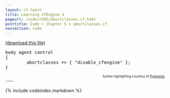 ```yaml
---
layout: cf-learn
title: Learning CFEngine 3
pageurl: /code/ch05/abortclasses.cf.html
posttitle: Code > Chapter 5 > abortclasses.cf
navsection: code
---
```


[(download this file)](https://raw.github.com/zzamboni/cf-learn.info/master/src/ch05/abortclasses.cf)

<div class="highlight"><pre><span class="k">body</span> <span class="k">agent</span> <span class="k">control</span>
<span class="p">{</span>
        <span class="kr">abortclasses</span> <span class="o">=&gt;</span> <span class="p">{</span> <span class="s">&quot;disable_cfengine&quot;</span> <span class="p">};</span>
<span class="p">}</span>
</pre></div>

<div align="right"><font size="-2">Syntax highlighting courtesy of <a href="http://blog.zzamboni.org/cfengine3-lexer-for-pygments">Pygments</a></font></div>
----

{% include codeindex.markdown %}
